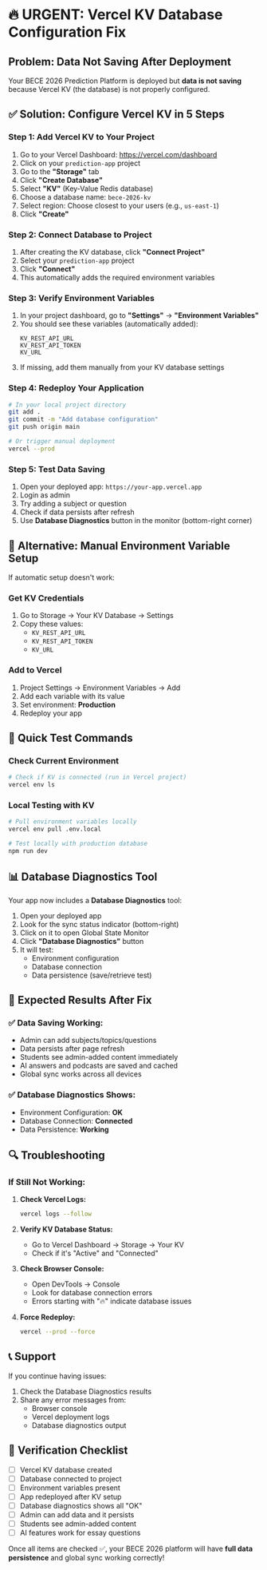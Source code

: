 # 🔥 URGENT: Vercel KV Database Configuration Fix

## Problem: Data Not Saving After Deployment

Your BECE 2026 Prediction Platform is deployed but **data is not saving** because Vercel KV (the database) is not properly configured.

## ✅ Solution: Configure Vercel KV in 5 Steps

### **Step 1: Add Vercel KV to Your Project**

1. Go to your Vercel Dashboard: https://vercel.com/dashboard
2. Click on your `prediction-app` project
3. Go to the **"Storage"** tab
4. Click **"Create Database"**
5. Select **"KV"** (Key-Value Redis database)
6. Choose a database name: `bece-2026-kv`
7. Select region: Choose closest to your users (e.g., `us-east-1`)
8. Click **"Create"**

### **Step 2: Connect Database to Project**

1. After creating the KV database, click **"Connect Project"**
2. Select your `prediction-app` project
3. Click **"Connect"**
4. This automatically adds the required environment variables

### **Step 3: Verify Environment Variables**

1. In your project dashboard, go to **"Settings"** → **"Environment Variables"**
2. You should see these variables (automatically added):
   ```
   KV_REST_API_URL
   KV_REST_API_TOKEN
   KV_URL
   ```
3. If missing, add them manually from your KV database settings

### **Step 4: Redeploy Your Application**

```bash
# In your local project directory
git add .
git commit -m "Add database configuration"
git push origin main

# Or trigger manual deployment
vercel --prod
```

### **Step 5: Test Data Saving**

1. Open your deployed app: `https://your-app.vercel.app`
2. Login as admin
3. Try adding a subject or question
4. Check if data persists after refresh
5. Use **Database Diagnostics** button in the monitor (bottom-right corner)

## 🔧 Alternative: Manual Environment Variable Setup

If automatic setup doesn't work:

### Get KV Credentials
1. Go to Storage → Your KV Database → Settings
2. Copy these values:
   - `KV_REST_API_URL`
   - `KV_REST_API_TOKEN`
   - `KV_URL`

### Add to Vercel
1. Project Settings → Environment Variables → Add
2. Add each variable with its value
3. Set environment: **Production**
4. Redeploy your app

## 🚨 Quick Test Commands

### Check Current Environment
```bash
# Check if KV is connected (run in Vercel project)
vercel env ls
```

### Local Testing with KV
```bash
# Pull environment variables locally
vercel env pull .env.local

# Test locally with production database
npm run dev
```

## 📊 Database Diagnostics Tool

Your app now includes a **Database Diagnostics** tool:

1. Open your deployed app
2. Look for the sync status indicator (bottom-right)
3. Click on it to open Global State Monitor
4. Click **"Database Diagnostics"** button
5. It will test:
   - Environment configuration
   - Database connection
   - Data persistence (save/retrieve test)

## 🎯 Expected Results After Fix

### ✅ **Data Saving Working:**
- Admin can add subjects/topics/questions
- Data persists after page refresh
- Students see admin-added content immediately
- AI answers and podcasts are saved and cached
- Global sync works across all devices

### ✅ **Database Diagnostics Shows:**
- Environment Configuration: **OK**
- Database Connection: **Connected**
- Data Persistence: **Working**

## 🔍 Troubleshooting

### If Still Not Working:

1. **Check Vercel Logs:**
   ```bash
   vercel logs --follow
   ```

2. **Verify KV Database Status:**
   - Go to Vercel Dashboard → Storage → Your KV
   - Check if it's "Active" and "Connected"

3. **Check Browser Console:**
   - Open DevTools → Console
   - Look for database connection errors
   - Errors starting with "🔥" indicate database issues

4. **Force Redeploy:**
   ```bash
   vercel --prod --force
   ```

## 📞 Support

If you continue having issues:

1. Check the Database Diagnostics results
2. Share any error messages from:
   - Browser console
   - Vercel deployment logs
   - Database diagnostics output

## 🚀 Verification Checklist

- [ ] Vercel KV database created
- [ ] Database connected to project
- [ ] Environment variables present
- [ ] App redeployed after KV setup
- [ ] Database diagnostics shows all "OK"
- [ ] Admin can add data and it persists
- [ ] Students see admin-added content
- [ ] AI features work for essay questions

Once all items are checked ✅, your BECE 2026 platform will have **full data persistence** and global sync working correctly!

